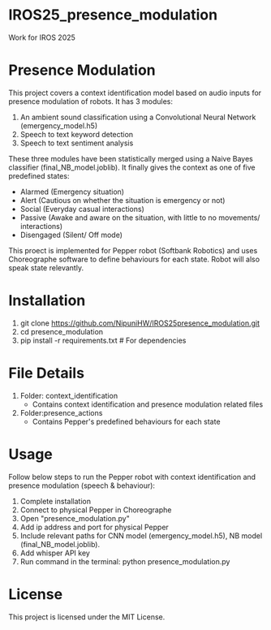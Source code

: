 # IROS25_presence_modulation
Work for IROS 2025

# Presence Modulation
This project covers a context identification model based on audio inputs for presence modulation of robots. It has 3 modules:
1. An ambient sound classification using a Convolutional Neural Network (emergency_model.h5)
2. Speech to text keyword detection
3. Speech to text sentiment analysis

These three modules have been statistically merged using a Naive Bayes classifier (final_NB_model.joblib). It finally gives the context as one of five predefined states:
- Alarmed (Emergency situation)
- Alert (Cautious on whether the situation is emergency or not)
- Social (Everyday casual interactions)
- Passive (Awake and aware on the situation, with little to no movements/ interactions)
- Disengaged (Silent/ Off mode)

This proect is implemented for Pepper robot (Softbank Robotics) and uses Choreographe software to define behaviours for each state. Robot will also speak state relevantly.

# Installation

1. git clone https://github.com/NipuniHW/IROS25presence_modulation.git
2. cd presence_modulation
3. pip install -r requirements.txt    # For dependencies

# File Details
1. Folder: context_identification
    - Contains context identification and presence modulation related files
2. Folder:presence_actions
    - Contains Pepper's predefined behaviours for each state

# Usage

Follow below steps to run the Pepper robot with context identification and presence modulation (speech & behaviour):
1. Complete installation
2. Connect to physical Pepper in Choreographe
3. Open "presence_modulation.py"
4. Add ip address and port for physical Pepper
5. Include relevant paths for CNN model (emergency_model.h5), NB model (final_NB_model.joblib).
6. Add whisper API key
7. Run command in the terminal: python presence_modulation.py


# License

This project is licensed under the MIT License.

